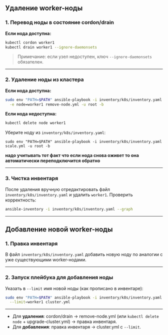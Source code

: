 ## Удаление worker-ноды

### 1. Перевод ноды в состояние cordon/drain

**Если нода доступна:**
```bash
kubectl cordon worker1
kubectl drain worker1 --ignore-daemonsets
```

> Примечание: если узел недоступен, ключ `--ignore-daemonsets` обязателен.

---
### 2. Удаление ноды из кластера

**Если нода доступна:**
```bash
sudo env "PATH=$PATH" ansible-playbook -i inventory/k8s/inventory.yaml \
  -e node=worker1 remove-node.yml -u root -b
```

**Если нода недоступна:**
```bash
kubectl delete node worker1
```

Уберите ноду из `inventory/k8s/inventory.yaml`:

```
sudo env "PATH=$PATH" ansible-playbook -i inventory/k8s/inventory.yaml scale.yml -u root -b
```

**надо учитывать тот факт что если нода снова оживет то она автоматически переподключится обратно**

---
### 3. Чистка инвентаря

После удаления вручную отредактировать файл `inventory/k8s/inventory.yaml` и удалить `worker1`.
Проверить корректность:
```bash
ansible-inventory -i inventory/k8s/inventory.yaml --graph
```

---

## Добавление новой worker-ноды

### 1. Правка инвентаря

В файл `inventory/k8s/inventory.yaml` добавить новую ноду по аналогии с уже существующими worker-нодами.

---

### 2. Запуск плейбука для добавления ноды

Указать в `--limit` имя новой ноды (как прописано в инвентаре):
```bash
sudo env "PATH=$PATH" ansible-playbook -i inventory/k8s/inventory.yaml \
  --limit=worker1 cluster.yml
```

---

- Для **удаления**: cordon/drain → remove-node.yml (или `kubectl delete node` + upgrade-cluster.yml) → правка инвентаря.
- Для **добавления**: правка инвентаря → cluster.yml с `--limit`.



